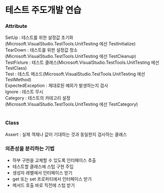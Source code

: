# 테스트 주도개발 연습
<h3>Attribute</h3>
SetUp : 테스트를 위한 설정값 초기화(Microsoft.VisualStudio.TestTools.UnitTesting 에선 TestInitialize)<br>
TearDown : 테스트를 위한 설정값 청소(Microsoft.VisualStudio.TestTools.UnitTesting 에선 TestCleanup)<br>
TestFixture : 테스트 클래스(Microsoft.VisualStudio.TestTools.UnitTesting 에선 TestClass)<br>
Test : 테스트 메소드(Microsoft.VisualStudio.TestTools.UnitTesting 에선 TestMethod)<br>
ExpectedException : 제대로된 예외가 발생하는지 검사<br>
Ignore : 테스트 무시<br>
Category : 테스트의 카테고리 설정(Microsoft.VisualStudio.TestTools.UnitTesting 에선 TestCategory)<br>
<br>
<h3>Class</h3>
Assert : 실제 객체나 값이 기대하는 것과 동일한지 검사하는 클래스

<h3>의존성을 분리하는 기법</h3>
<ul>
  <li>하부 구현을 교체할 수 있도록 인터페이스 추출</li>
  <li>테스트할 클래스에 스텁 구현 주입</li>
  <li>생성자 레벨에서 인터페이스 받기</li>
  <li>get 또는 set 프로퍼티에서 인터페이스 받기</li>
  <li>메서드 호출 바로 직전에 스텁 받기</li>
</ul>
